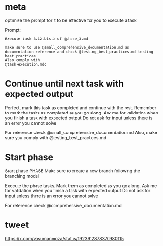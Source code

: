 # meta 

optimize the prompt for it to be effective for you to execute a task

Prompt:
```
Execute task 3.12.bis.2 of @phase_3.md 

make sure to use @small_comprehensive_documentation.md as documentation reference and check @testing_best_practices.md testing best practices. 
Also comply with 
@task-execution.mdc
``` 

# Continue until next task with expected output

Perfect, mark this task as completed and continue with the rest. 
Remember to mark the tasks as completed as you go along.
Ask me for validation when you finish a task with expected output
Do not ask for input unless there is an error you cannot solve


For reference check @small_comprehensive_documentation.md
Also, make sure you comply with @testing_best_practices.md 

# Start phase 

Start phase PHASE
Make sure to create a new branch following the branching model

Execute the phase tasks.
Mark them as completed as you go along.
Ask me for validation when you finish a task with expected output
Do not ask for input unless there is an error you cannot solve

For reference check @comprehensive_documentation.md


# tweet
https://x.com/vasumanmoza/status/1923912878370980115